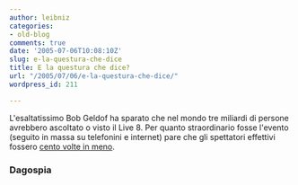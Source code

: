 ```yaml
---
author: leibniz
categories:
- old-blog
comments: true
date: '2005-07-06T10:08:10Z'
slug: e-la-questura-che-dice
title: E la questura che dice?
url: "/2005/07/06/e-la-questura-che-dice/"
wordpress_id: 211

---
```

L'esaltatissimo Bob Geldof ha sparato che nel mondo tre miliardi di
persone avrebbero ascoltato o visto il Live 8. Per quanto straordinario
fosse l'evento (seguito in massa su telefonini e internet) pare che gli
spettatori effettivi fossero [cento volte in meno](https://www.blognews.it/click/-2,130469/).  



### Dagospia
